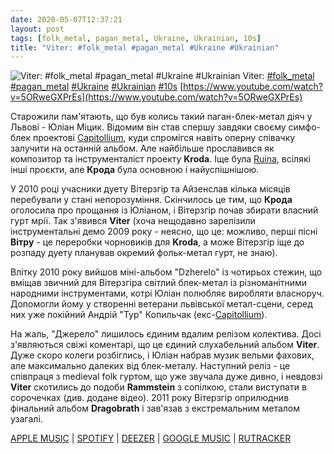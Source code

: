 ```yaml
---
date: 2020-05-07T12:37:21
layout: post
tags: [folk_metal, pagan_metal, Ukraine, Ukrainian, 10s]
title: "Viter: #folk_metal #pagan_metal #Ukraine #Ukrainian"
---
```

![Viter: #folk_metal #pagan_metal #Ukraine #Ukrainian](https://i.ytimg.com/vi/5ORweGXPrEs/maxresdefault.jpg)
Viter: [#folk_metal](/tags/#folk_metal) [#pagan_metal](/tags/#pagan_metal) [#Ukraine](/tags/#Ukraine) [#Ukrainian](/tags/#Ukrainian) [#10s](/tags/#10s) [https://www.youtube.com/watch?v=5ORweGXPrEs](https://www.youtube.com/watch?v=5ORweGXPrEs)

Старожили пам&#39;ятають, що був колись такий паган-блек-метал діяч у Львові - Юліан Міцик. Відомим він став спершу завдяки своєму симфо-блек проектові [Capitollium](/2020-02-09-capitollium--symphonic-black-metal-ukraine-00s), куди спромігся навіть оперну співачку залучити на останній альбом. Але найбільше прославився як композитор та інструменталіст проекту **Kroda**. Іще була [Ruina](/2020-01-30-ruina--pagan-black-metal-ukraine-ukrainian--00s), всілякі інші проєкти, але **Крода** була основною і найуспішнішою.

У 2010 році учасники дуету Вітерзгір та Айзенслав кілька місяців перебували у стані непорозуміння. Скінчилось це тим, що **Крода** оголосила про прощання із Юліаном, і Вітерзгір почав збирати власний гурт мрії. Так з&#39;явився **Viter** (хоча нещодавно зарелізили інструментальні демо 2009 року - неясно, що це: можливо, перші пісні **Вітру** - це переробки чорновиків для **Kroda**, а може Вітерзгір іще до розпаду дуету планував окремий фольк-метал гурт, не знаю).

Влітку 2010 року вийшов міні-альбом &quot;Dzherelo&quot; із чотирьох стежин, що вміщав звичний для Вітерзгіра світлий блек-метал із різноманітними народними інструментами, котрі Юліан полюбляє виробляти власноруч. Допомогли йому у створенні ветерани львівської метал-сцени, серед них уже покійний Андрій &quot;Тур&quot; Копильчак (екс-[Capitollium](/2020-02-09-capitollium--symphonic-black-metal-ukraine-00s)).

На жаль, &quot;Джерело&quot; лишилось єдиним вдалим релізом колектива. Досі з&#39;являються свіжі коментарі, що це єдиний слухабельний альбом **Viter**. Дуже скоро колеги розбіглись, і Юліан набрав музик вельми фахових, але максимально далеких від блек-металу. Наступний реліз - це співпраця з medieval folk гуртом, що уже звучала дуже дивно, і невдовзі **Viter** скотились до подоби **Rammstein** з сопілкою, стали виступати в сорочечках (див. додане відео). 2011 року Вітерзгір оприлюднив фінальний альбом **Dragobrath** і зав&#39;язав з екстремальним металом узагалі.

[APPLE MUSIC](https://music.apple.com/ru/album/dzherelo-ep/545053165) \| [SPOTIFY](https://open.spotify.com/album/1AY1DeynK0ucRsQTDWU7N5) \| [DEEZER](https://www.deezer.com/album/4539281?utm_source=deezer&amp;utm_content=album-4539281&amp;utm_term=1601611822_1588844166&amp;utm_medium=web) \| [GOOGLE MUSIC](https://play.google.com/music/m/By2s47jjibf3wgderzwo5gtgcbe?t=Dzherelo_-_Viter) \| [RUTRACKER](https://rutracker.org/forum/viewtopic.php?t=4427024)